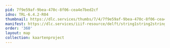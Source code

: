 ```yaml
---
pid: 7f9e59af-9bea-470c-8f06-cea4e7bed2cf
idno: TRL-6.4.2-R04
thumbnail: https://dlc.services/thumbs/7/4/7f9e59af-9bea-470c-8f06-cea4e7bed2cf/full/400,339/0/default.jpg
manifest: https://dlc.services/iiif-resource/delft/string1string2string3/kaartenproject-2007/TRL-6.4.2-R04
order: '360'
layout: map
collection: kaartenproject
---
```

